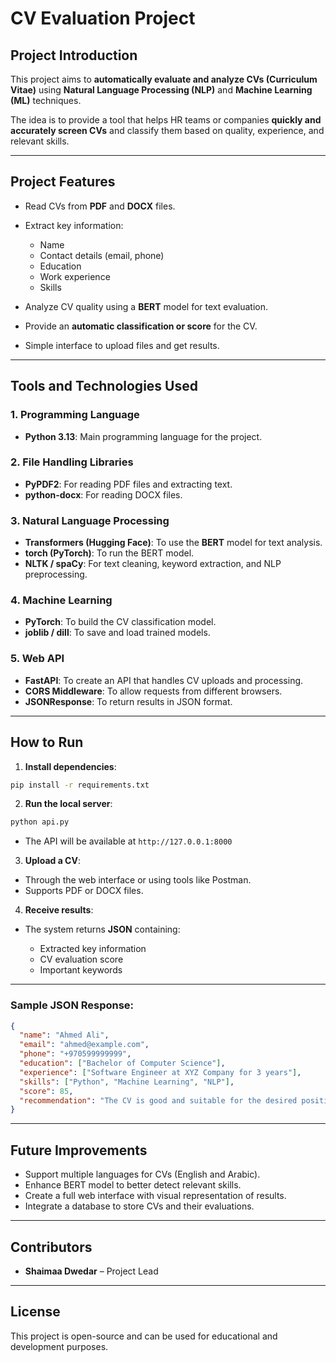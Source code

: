 ﻿# CV Evaluation Project

## Project Introduction

This project aims to **automatically evaluate and analyze CVs (Curriculum Vitae)** using **Natural Language Processing (NLP)** and **Machine Learning (ML)** techniques.

The idea is to provide a tool that helps HR teams or companies **quickly and accurately screen CVs** and classify them based on quality, experience, and relevant skills.

---

## Project Features

* Read CVs from **PDF** and **DOCX** files.
* Extract key information:

  * Name
  * Contact details (email, phone)
  * Education
  * Work experience
  * Skills
* Analyze CV quality using a **BERT** model for text evaluation.
* Provide an **automatic classification or score** for the CV.
* Simple interface to upload files and get results.

---

## Tools and Technologies Used

### 1. Programming Language

* **Python 3.13**: Main programming language for the project.

### 2. File Handling Libraries

* **PyPDF2**: For reading PDF files and extracting text.
* **python-docx**: For reading DOCX files.

### 3. Natural Language Processing

* **Transformers (Hugging Face)**: To use the **BERT** model for text analysis.
* **torch (PyTorch)**: To run the BERT model.
* **NLTK / spaCy**: For text cleaning, keyword extraction, and NLP preprocessing.

### 4. Machine Learning

* **PyTorch**: To build the CV classification model.
* **joblib / dill**: To save and load trained models.

### 5. Web API

* **FastAPI**: To create an API that handles CV uploads and processing.
* **CORS Middleware**: To allow requests from different browsers.
* **JSONResponse**: To return results in JSON format.

---

## How to Run

1. **Install dependencies**:

```bash
pip install -r requirements.txt
```

2. **Run the local server**:

```bash
python api.py
```

* The API will be available at `http://127.0.0.1:8000`

3. **Upload a CV**:

* Through the web interface or using tools like Postman.
* Supports PDF or DOCX files.

4. **Receive results**:

* The system returns **JSON** containing:

  * Extracted key information
  * CV evaluation score
  * Important keywords

---

### Sample JSON Response:

```json
{
  "name": "Ahmed Ali",
  "email": "ahmed@example.com",
  "phone": "+970599999999",
  "education": ["Bachelor of Computer Science"],
  "experience": ["Software Engineer at XYZ Company for 3 years"],
  "skills": ["Python", "Machine Learning", "NLP"],
  "score": 85,
  "recommendation": "The CV is good and suitable for the desired position."
}
```

---

## Future Improvements

* Support multiple languages for CVs (English and Arabic).
* Enhance BERT model to better detect relevant skills.
* Create a full web interface with visual representation of results.
* Integrate a database to store CVs and their evaluations.

---

## Contributors

* **Shaimaa Dwedar** – Project Lead

---

## License

This project is open-source and can be used for educational and development purposes.


